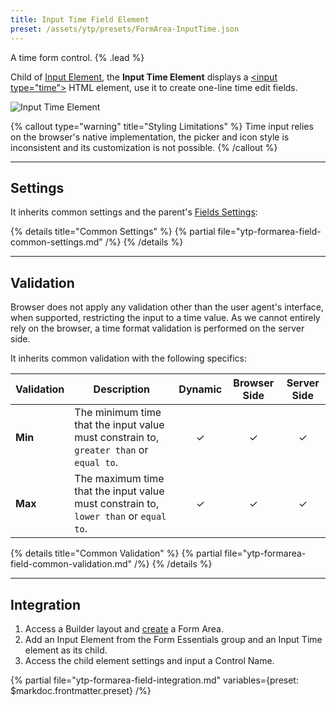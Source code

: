 ```yaml
---
title: Input Time Field Element
preset: /assets/ytp/presets/FormArea-InputTime.json
---
```


A time form control. {% .lead %}

Child of [Input Element](./input), the **Input Time Element** displays a [\<input type="time"\>](https://developer.mozilla.org/en-US/docs/Web/HTML/Element/input/time) HTML element, use it to create one-line time edit fields.

![Input Time Element](/assets/ytp/forms/fields/input-time.webp)

{% callout type="warning" title="Styling Limitations" %}
Time input relies on the browser's native implementation, the picker and icon style is inconsistent and its customization is not possible.
{% /callout %}

---

## Settings

It inherits common settings and the parent's [Fields Settings](./input#fields-settings):

{% details title="Common Settings" %}
    {% partial file="ytp-formarea-field-common-settings.md" /%}
{% /details %}

---

## Validation

Browser does not apply any validation other than the user agent's interface, when supported, restricting the input to a time value. As we cannot entirely rely on the browser, a time format validation is performed on the server side.

It inherits common validation with the following specifics:

| Validation | Description | Dynamic | Browser Side | Server Side |
| ---------- | ----------- | :-----: | :----------: | :---------: |
| **Min** | The minimum time that the input value must constrain to, `greater than` or `equal to`. | &#x2713; | &#x2713; | &#x2713; |
| **Max** | The maximum time that the input value must constrain to, `lower than` or `equal to`. | &#x2713; | &#x2713; | &#x2713; |

{% details title="Common Validation" %}
    {% partial file="ytp-formarea-field-common-validation.md" /%}
{% /details %}

---

## Integration

1. Access a Builder layout and [create](../../setup#creating-a-form) a Form Area.
1. Add an Input Element from the Form Essentials group and an Input Time element as its child.
1. Access the child element settings and input a Control Name.

{% partial file="ytp-formarea-field-integration.md" variables={preset: $markdoc.frontmatter.preset} /%}
